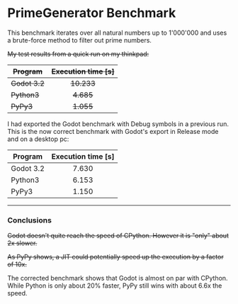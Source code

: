 # PrimeGenerator Benchmark

This benchmark iterates over all natural numbers up to 1'000'000 and uses a brute-force method to filter out prime numbers.

~~My test results from a quick run on my thinkpad:~~


| ~~Program~~   | ~~Execution time [s]~~ |
| ------------- | :--------------------: |
| ~~Godot 3.2~~ |       ~~10.233~~       |
| ~~Python3~~   |       ~~4.685~~        |
| ~~PyPy3~~     |       ~~1.055~~        |

I had exported the Godot benchmark with Debug symbols in a previous run. This is the now correct benchmark with Godot's export in Release mode and on a desktop pc:


| Program   | Execution time [s] |
| --------- | :----------------: |
| Godot 3.2 |       7.630        |
| Python3   |       6.153        |
| PyPy3     |       1.150        |

------

### Conclusions

~~Godot doesn't quite reach the speed of CPython. However it is "only" about 2x slower.~~

~~As PyPy shows, a JIT could potentially speed up the execution by a factor of 10x.~~

The corrected benchmark shows that Godot is almost on par with CPython. While Python is only about 20% faster, PyPy still wins with about 6.6x the speed.